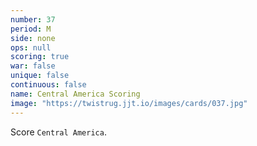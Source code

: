 ```yaml
---
number: 37
period: M
side: none
ops: null
scoring: true
war: false
unique: false
continuous: false
name: Central America Scoring
image: "https://twistrug.jjt.io/images/cards/037.jpg"
---
```

Score `Central America`.
